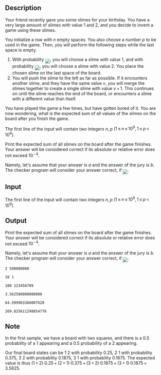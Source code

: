 ## Description

<div><p>Your friend recently gave you some slimes for your birthday. You have a very large amount of slimes with value <span class="tex-span">1</span> and <span class="tex-span">2</span>, and you decide to invent a game using these slimes.</p><p>You initialize a row with <span class="tex-span"><i>n</i></span> empty spaces. You also choose a number <span class="tex-span"><i>p</i></span> to be used in the game. Then, you will perform the following steps while the last space is empty. </p><ol> <li> With probability <img align="middle" class="tex-formula" src="file://8B3rbgB1.png" style="max-width: 100.0%;max-height: 100.0%;">, you will choose a slime with value <span class="tex-span">1</span>, and with probability <img align="middle" class="tex-formula" src="file://DXgUMeEJ.png" style="max-width: 100.0%;max-height: 100.0%;">, you will choose a slime with value <span class="tex-span">2</span>. You place the chosen slime on the last space of the board. </li><li> You will push the slime to the left as far as possible. If it encounters another slime, and they have the same value <span class="tex-span"><i>v</i></span>, you will merge the slimes together to create a single slime with value <span class="tex-span"><i>v</i> + 1</span>. This continues on until the slime reaches the end of the board, or encounters a slime with a different value than itself. </li></ol><p>You have played the game a few times, but have gotten bored of it. You are now wondering, what is the expected sum of all values of the slimes on the board after you finish the game.</p></div><div class="input-specification"><p>The first line of the input will contain two integers <span class="tex-span"><i>n</i>, <i>p</i></span> (<span class="tex-span">1 ≤ <i>n</i> ≤ 10<sup class="upper-index">9</sup>, 1 ≤ <i>p</i> &lt; 10<sup class="upper-index">9</sup></span>).</p></div><div class="output-specification"><p>Print the expected sum of all slimes on the board after the game finishes. Your answer will be considered correct if its absolute or relative error does not exceed <span class="tex-span">10<sup class="upper-index"> - 4</sup></span>.</p><p>Namely, let's assume that your answer is <span class="tex-span"><i>a</i></span> and the answer of the jury is <span class="tex-span"><i>b</i></span>. The checker program will consider your answer correct, if <img align="middle" class="tex-formula" src="file://GDAaxC5G.png" style="max-width: 100.0%;max-height: 100.0%;">.</p></div>

## Input

<p>The first line of the input will contain two integers <span class="tex-span"><i>n</i>, <i>p</i></span> (<span class="tex-span">1 ≤ <i>n</i> ≤ 10<sup class="upper-index">9</sup>, 1 ≤ <i>p</i> &lt; 10<sup class="upper-index">9</sup></span>).</p>

## Output

<p>Print the expected sum of all slimes on the board after the game finishes. Your answer will be considered correct if its absolute or relative error does not exceed <span class="tex-span">10<sup class="upper-index"> - 4</sup></span>.</p><p>Namely, let's assume that your answer is <span class="tex-span"><i>a</i></span> and the answer of the jury is <span class="tex-span"><i>b</i></span>. The checker program will consider your answer correct, if <img align="middle" class="tex-formula" src="file://GDAaxC5G.png" style="max-width: 100.0%;max-height: 100.0%;">.</p>





```input1
2 500000000

```




```input2
10 1

```




```input3
100 123456789

```




```output1
3.562500000000000

```




```output2
64.999983360007620

```




```output3
269.825611298854770

```



## Note

<p>In the first sample, we have a board with two squares, and there is a <span class="tex-span">0.5</span> probability of a <span class="tex-font-style-tt">1</span> appearing and a <span class="tex-span">0.5</span> probability of a <span class="tex-font-style-tt">2</span> appearing.</p><p>Our final board states can be <span class="tex-font-style-tt">1 2</span> with probability <span class="tex-span">0.25</span>, <span class="tex-font-style-tt">2 1</span> with probability <span class="tex-span">0.375</span>, <span class="tex-font-style-tt">3 2</span> with probability <span class="tex-span">0.1875</span>, <span class="tex-font-style-tt">3 1</span> with probability <span class="tex-span">0.1875</span>. The expected value is thus <span class="tex-span">(1 + 2)·0.25 + (2 + 1)·0.375 + (3 + 2)·0.1875 + (3 + 1)·0.1875 = 3.5625</span>.</p>
